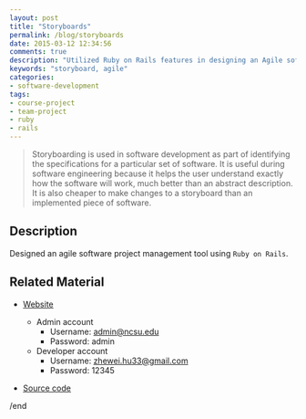 ```yaml
---
layout: post
title: "Storyboards"
permalink: /blog/storyboards
date: 2015-03-12 12:34:56
comments: true
description: "Utilized Ruby on Rails features in designing an Agile software project management tool."
keywords: "storyboard, agile"
categories:
- software-development
tags:
- course-project
- team-project
- ruby
- rails
---
```


> Storyboarding is used in software development as part of identifying the specifications for a particular set of software. It is useful during software engineering because it helps the user understand exactly how the software will work, much better than an abstract description. It is also cheaper to make changes to a storyboard than an implemented piece of software.

## Description

Designed an agile software project management tool using `Ruby on Rails`.

## Related Material

* <u><a href="https://desolate-shore-1596.herokuapp.com/login" target="_blank">Website</a></u>
  * Admin account
    * Username: admin@ncsu.edu
    * Password: admin
  * Developer account
    * Username: zhewei.hu33@gmail.com
    * Password: 12345

* <u><a href="https://github.com/Storyboard-OOP-NCSU/Storyboards" target="_blank">Source code</a></u>


/end
